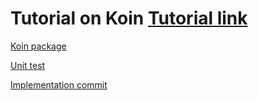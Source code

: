 # Tutorial on Koin [Tutorial link](https://www.raywenderlich.com/9457-dependency-injection-with-koin)

[Koin package](/25_DependencyInjection/Koin/app/src/main/kotlin/com/raywenderlich/markme/di)

[Unit test](/25_DependencyInjection/Koin/app/src/test/kotlin/com/raywenderlich/markme/FeaturePresenterTest.kt)

[Implementation commit](https://github.com/fab327/Android_Tutorial_References/commit/3eb095c0072b3e16a60a8500c78d7d5dd729d76e)
